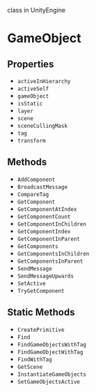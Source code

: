 class in UnityEngine
# GameObject

## Properties
- `activeInHierarchy`
- `activeSelf`
- `gameObject`
- `isStatic`
- `layer`
- `scene`
- `sceneCullingMask`
- `tag`
- `transform`
## Methods
- `AddComponent`
- `BroadcastMessage`
- `CompareTag`
- `GetComponent`
- `GetComponentAtIndex`
- `GetComponentCount`
- `GetComponentInChildren`
- `GetComponentIndex`
- `GetComponentInParent`
- `GetComponents`
- `GetComponentsInChildren`
- `GetComponentsInParent`
- `SendMessage`
- `SendMessageUpwards`
- `SetActive`
- `TryGetComponent`
## Static Methods
- `CreatePrimitive`
- `Find`
- `FindGameObjectsWithTag`
- `FindGameObjectWithTag`
- `FindWithTag`
- `GetScene`
- `InstantiateGameObjects`
- `SetGameObjectsActive`
